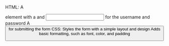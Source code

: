 HTML:
A <form> element with a <label> and <input> for the username and password
A <button> for submitting the form
CSS:
Styles the form with a simple layout and design
Adds basic formatting, such as font, color, and padding
